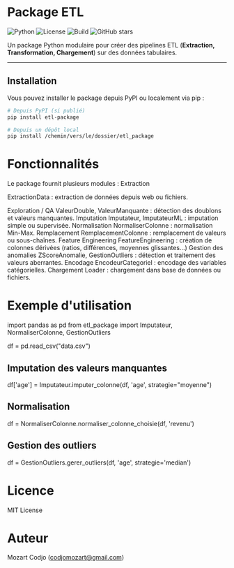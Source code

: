 

# Package ETL

![Python](https://img.shields.io/badge/python-3.10-blue?logo=python)
![License](https://img.shields.io/badge/license-MIT-green)
![Build](https://img.shields.io/badge/build-passing-brightgreen)
![GitHub stars](https://img.shields.io/github/stars/<votre-username>/<votre-repo>?style=social)

Un package Python modulaire pour créer des pipelines ETL (**Extraction, Transformation, Chargement**) sur des données tabulaires.

---

## Installation

Vous pouvez installer le package depuis PyPI ou localement via pip :

```bash
# Depuis PyPI (si publié)
pip install etl-package

# Depuis un dépôt local
pip install /chemin/vers/le/dossier/etl_package 
```


# Fonctionnalités
Le package fournit plusieurs modules :
Extraction

ExtractionData : extraction de données depuis web ou fichiers.

Exploration / QA
ValeurDouble, ValeurManquante : détection des doublons et valeurs manquantes.
Imputation
Imputateur, ImputateurML : imputation simple ou supervisée.
Normalisation
NormaliserColonne : normalisation Min-Max.
Remplacement
RemplacementColonne : remplacement de valeurs ou sous-chaînes.
Feature Engineering
FeatureEngineering : création de colonnes dérivées (ratios, différences, moyennes glissantes…)
Gestion des anomalies
ZScoreAnomalie, GestionOutliers : détection et traitement des valeurs aberrantes.
Encodage
EncodeurCategoriel : encodage des variables catégorielles.
Chargement
Loader : chargement dans base de données ou fichiers.

# Exemple d'utilisation


import pandas as pd
from etl_package import Imputateur, NormaliserColonne, GestionOutliers

df = pd.read_csv("data.csv")

## Imputation des valeurs manquantes
df['age'] = Imputateur.imputer_colonne(df, 'age', strategie="moyenne")

## Normalisation
df = NormaliserColonne.normaliser_colonne_choisie(df, 'revenu')

## Gestion des outliers
df = GestionOutliers.gerer_outliers(df, 'age', strategie='median')

# Licence
MIT License

# Auteur
Mozart Codjo (codjomozart@gmail.com)
